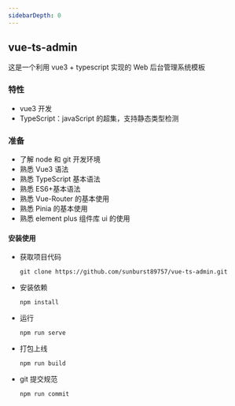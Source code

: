 ```yaml
---
sidebarDepth: 0
---
```


## vue-ts-admin

这是一个利用 vue3 + typescript 实现的 Web 后台管理系统模板

### 特性

- vue3 开发
- TypeScript：javaScript 的超集，支持静态类型检测

### 准备

- 了解 node 和 git 开发环境
- 熟悉 Vue3 语法
- 熟悉 TypeScript 基本语法
- 熟悉 ES6+基本语法
- 熟悉 Vue-Router 的基本使用
- 熟悉 Pinia 的基本使用
- 熟悉 element plus 组件库 ui 的使用

#### 安装使用

- 获取项目代码
  ```
  git clone https://github.com/sunburst89757/vue-ts-admin.git
  ```
- 安装依赖
  ```
  npm install
  ```
- 运行
  ```
  npm run serve
  ```
- 打包上线
  ```
  npm run build
  ```
- git 提交规范
  ```
  npm run commit
  ```
